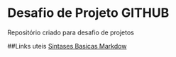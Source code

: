 # Desafio de Projeto GITHUB
Repositório criado para desafio de projetos

##Links uteis
[Sintases Basicas Markdow](https://www.markdownguide.org/basic-syntax/)
